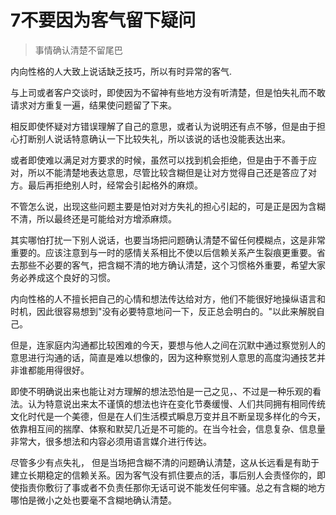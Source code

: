# 7不要因为客气留下疑问
>事情确认清楚不留尾巴

内向性格的人大致上说话缺乏技巧，所以有时异常的客气.

与上司或者客户交谈时，即使因为不留神有些地方没有听清楚，但是怕失礼而不敢请求对方重复一遍，结果使问题留了下来。

相反即使怀疑对方错误理解了自己的意思，或者认为说明还有点不够，但是由于担心打断别人说话特意确认一下比较失礼，所以该说的话也没能表达出来。

或者即使难以满足对方要求的时候，虽然可以找到机会拒绝，但是由于不善于应对，所以不能清楚地表达意思，尽管比较含糊但是让对方觉得自己还是答应了对方。最后再拒绝别人时，经常会引起格外的麻烦。

不管怎么说，出现这些问题主要是怕对对方失礼的担心引起的，可是正是因为含糊不清，所以最终还是可能给对方增添麻烦。

其实哪怕打扰一下别人说话，也要当场把问题确认清楚不留任何模糊点，这是非常重要的。应该注意到与一时的感情关系相比不使以后信赖关系产生裂痕更重要。省去那些不必要的客气，把含糊不清的地方确认清楚，这个习惯格外重要，希望大家务必养成这个良好的习惯。

内向性格的人不擅长把自己的心情和想法传达给对方，他们不能很好地操纵语言和时机，因此很容易想到"没有必要特意地问一下，反正总会明白的。"以此来解脱自己。

但是，连家庭内沟通都比较困难的今天，要想与他人之间在沉默中通过察觉别人的意思进行沟通的话，简直是难以想像的，因为这种察觉别人意思的高度沟通技艺并非谁都能用得很好。

即使不明确说出来也能让对方理解的想法恐怕是一己之见，、不过是一种乐观的看法。认为特意说出来太不谨慎的想法也许在变化节奏缓慢、人们共同拥有相同传统文化时代是一个美德，但是在人们生活模式瞬息万变并且不断呈现多样化的今天，依靠相互间的揣摩、体察和默契几近是不可能的。在当今社会，信息复杂、信息量非常大，很多想法和内容必须用语言媒介进行传达。

尽管多少有点失礼， 但是当场把含糊不清的问题确认清楚，这从长远看是有助于建立长期稳定的信赖关系。因为客气没有抓住要点的活，事后别人会责怪你的，即使指责你敷衍了事或者不负责任那你无话可说不能发任何牢骚。总之有含糊的地方哪怕是微小之处也要毫不含糊地确认清楚。
